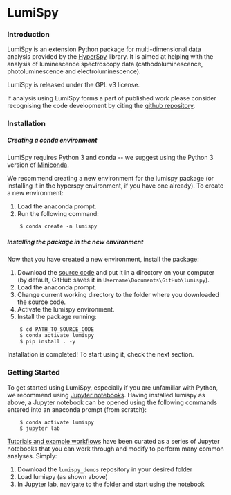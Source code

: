 # LumiSpy

### Introduction

LumiSpy is an extension Python package for multi-dimensional data analysis 
provided by the [HyperSpy](http://hyperspy.org) library. It is aimed at helping 
with the analysis of luminescence spectroscopy data (cathodoluminescence, 
photoluminescence and electroluminescence).

LumiSpy is released under the GPL v3 license. 

If analysis using LumiSpy forms a part of published work please consider 
recognising the code development by citing the
[github repository](www.github.com/lumispy/lumispy).

### Installation

##### Creating a conda environment

LumiSpy requires Python 3 and conda -- we suggest using the Python 3 version 
of [Miniconda](https://conda.io/miniconda.html).

We recommend creating a new environment for the lumispy package (or installing 
it in the hyperspy environment, if you have one already). To create a new 
environment:

1. Load the anaconda prompt.
2. Run the following command:

```
    $ conda create -n lumispy
```

##### Installing the package in the new environment

Now that you have created a new environment, install the package:

1. Download the [source code](https://github.com/lumispy/lumispy) and put it 
in a directory on your computer (by default, GitHub saves it in 
`Username\Documents\GitHub\lumispy`).
2. Load the anaconda prompt.
3. Change current working directory to the folder where you downloaded the 
source code.
4. Activate the lumispy environment.
5. Install the package running:

```
    $ cd PATH_TO_SOURCE_CODE
    $ conda activate lumispy
    $ pip install . -y
```

Installation is completed! To start using it, check the next section.

### Getting Started

To get started using LumiSpy, especially if you are unfamiliar with Python, we 
recommend using [Jupyter notebooks](https://jupyter.org/). Having installed 
lumispy as above, a Jupyter notebook can be opened using the following commands 
entered into an anaconda prompt (from scratch):

```
    $ conda activate lumispy
    $ jupyter lab
```

[Tutorials and example workflows](https://github.com/jordiferrero/lumispy-demos)
have been curated as a series of Jupyter notebooks that you can work through 
and modify to perform many common analyses. Simply:

1. Download the `lumispy_demos` repository in your desired folder
2. Load lumispy (as shown above)
3. In Jupyter lab, navigate to the folder and start using the notebook
